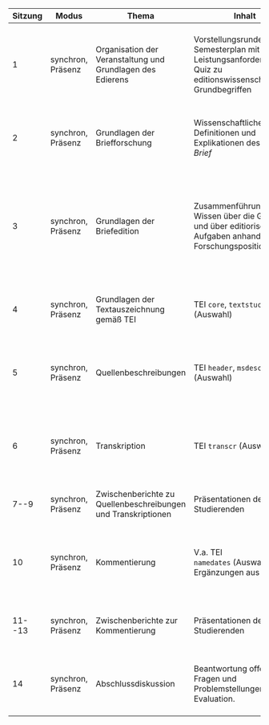 

| Sitzung | Modus | Thema | Inhalt | Lernziele | Vorbereitung | Für Lehrende | Abgabe/Aufgabe |
| ------- | ----------------- | ------------------------------------------------------------- | ---------------------------------------------------------------------------------------------------------------- | ------------------------------------------------------------------------------------------------------------------------------------------------------ | ----------------------------------------------------------------------------------------------------------------------------------------------------------------------------------------------------- | ------------------------------------------------------------------------------------------------ | ------------------------------------------------------------------------------------------------------------------------------------ |
| 1 | synchron, Präsenz | Organisation der Veranstaltung und Grundlagen des Edierens | Vorstellungsrunde. Semesterplan mit Leistungsanforderungen, Quiz zu editionswissenschaftlichen Grundbegriffen | Selbsteinschätzung bezüglich Gegenstand und Leitungsanforderungen. Grundlegendes Verständnis editorischer Aufgaben | - | Auswahl der Quellenmaterialien. Prüfung der Leistungsanforderungen | Vorstellung der eigenen Person und der eigenen Lerninteressen. Beteiligung an Quiz und Diskussion. Vergleich von digitalen Editionen |
| 2 | synchron, Präsenz | Grundlagen der Briefforschung | Wissenschaftliche Definitionen und Explikationen des Begriffs *Brief* | Reflexion der medialen und generischen Besonderheiten des Briefes und verwandter Korrespondenzformen (Postkarte, E-Mail) | Ggf. Anfrage nach einem Lizenzschlüssel für Oxygen XML Editor | Wissensvermittlung über foliengestützten Vortrag | Gruppendiskussion zu Spezifika der Gattung |
| 3 | synchron, Präsenz | Grundlagen der Briefedition | Zusammenführung von Wissen über die Gattung und über editiorische Aufgaben anhand von drei Forschungspositionen. | Kritische Rekonstruktion, Diskussion und Vergleich verschiedener Forschungspositionen. Ableitung von Konsequenzen für die digitale Edition von Briefen | Verpflichtung zur Einhaltung der datenschutzrechtlichen Anforderungen; Zusendung von in Sitzung 2 erarbeiteten Definitionen zum Brief; Lektüre der gruppenweise zugeordneten Texten zu Briefeditionen | Hilfestellungen. Diskussionsleitung | Präsentation der Argumentation des gelesenen Textes; Beteiligung an Gruppenarbeit |
| 4 | synchron, Präsenz | Grundlagen der Textauszeichnung gemäß TEI | TEI `core`, `textstucture` (Auswahl) | Erstellung eines ersten eigenen Dokuments | Transkription eines Briefes als Textdatei | Wissensvermittlung über foliengestützten Vortrag; Bereitstellung von Materialien/Beispielen | Beteiligung an Diskussion. Bearbeitung des eigenen Beispiels |
| 5 | synchron, Präsenz | Quellenbeschreibungen | TEI `header`, `msdescription` (Auswahl) | Beispielhafte Ergänzung von Auszeichnungen im Rückgriff auf die Spezifika der Gattung und der editorischen Aufgabe | - | Wissensvermittlung über foliengestützten Vortrag | Beteiligung an Diskussion. Bearbeitung des eigenen Beispiels |
| 6 | synchron, Präsenz | Transkription | TEI `transcr` (Auswahl) | Beispielhafte Ergänzung von Auszeichnungen im Rückgriff auf die Spezifika der Gattung und der editorischen Aufgabe | Ergänzung der Quellenbeschreibung zum transkribierten Brief | Wissensvermittlung über foliengestützten Vortrag | Beteiligung an Diskussion und Übung zur Paläographie. |
| 7--9 | synchron, Präsenz | Zwischenberichte zu Quellenbeschreibungen und Transkriptionen | Präsentationen der Studierenden | Kooperative Lösung bestehender Probleme und Beantwortung offener Fragen | Erstellung von mindestens fünf Transkriptionen als XML-Dateien | Hilfestellungen. Diskussionsleitung | Präsentation zum Zwischenstand. Beteiligung an Diskussion |
| 10 | synchron, Präsenz | Kommentierung | V.a. TEI `namedates` (Auswahl), Ergänzungen aus TEI `core` | Beispielhafte Ergänzung von Auszeichnungen. Kenntnis von Hilfsmitteln und Anforderungen an den Kommentar | Überarbeitung der fünf transkribierten Briefe | Wissensvermittlung über foliengestützten Vortrag | Beteiligung an Diskussion und Übung zum Kommentar |
| 11--13 | synchron, Präsenz | Zwischenberichte zur Kommentierung | Präsentationen der Studierenden | Kooperative Lösung bestehender Probleme und Beantwortung offener Fragen | Erstellung von mindestens fünf transkribierten und kommentierten Briefen im XML-Format | Hilfestellung. Diskussionsleitung | Präsentation der Zwischenstände. Beteiligung an Diskussion |
| 14 | synchron, Präsenz | Abschlussdiskussion | Beantwortung offener Fragen und Problemstellungen. Evaluation. | Kooperative Lösung bestehender Probleme und Beantwortung offener Fragen | Zusendung ausgewählter Problemstellen an zugeloste Kommiliton:innen | Hilfestellung. Diskussionsleitung. Erstellung und Präsentation einer exemplarischen HTML-Ansicht | Arbeit an weiteren Briefen. Mitteilung von Fragen und Problemen |


